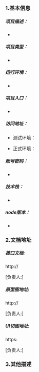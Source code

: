 ### 1.基本信息

##### 项目描述：

- 

##### 项目类型：

- 

##### 运行环境：

- 

##### 项目入口：

- 

##### 访问地址：

- 测试环境：

- 正式环境：

##### 账号密码：

- 

##### 技术栈：

- 

##### node版本：

- 

### 2.文档地址

##### 接口文档:

http://

[负责人:]

##### 原型图地址:

http://

 [负责人:]

##### UI切图地址:

https:

 [负责人:]

### 3.其他描述

